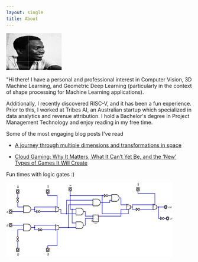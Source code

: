 ```yaml
---
layout: single
title: About
---
```


<img src="/me.jpeg" alt="My picture" width="150" height="100" />

"Hi there! I have a personal and professional interest in Computer Vision, 3D Machine Learning, and Geometric Deep Learning (particularly in the context of shape processing for Machine Learning applications). 

Additionally, I recently discovered RISC-V, and it has been a fun experience. Prior to this, I worked at Tribes AI, an Australian startup which specialized in data analytics and revenue attribution. I hold a Bachelor's degree in Project Management Technology and enjoy reading in my free time.

Some of the most engaging blog posts I've read
- [A journey through multiple dimensions and transformations in space](https://medium.com/artists-and-machine-intelligence/a-journey-through-multiple-dimensions-and-transformations-in-space-the-final-frontier-d8435d81ca51#2cc8)

- [Cloud Gaming: Why It Matters, What It Can’t Yet Be, and the ‘New’ Types of Games It Will Create](https://www.matthewball.vc/all/cloudmiles)


Fun times with logic gates :) 

<img src="/HACKALU.png" alt="ALU" width="450" height="200" />
